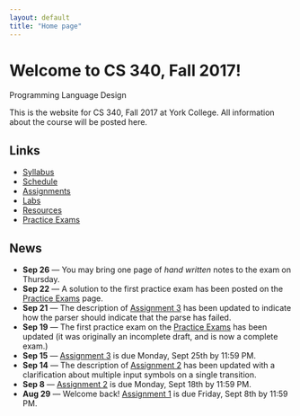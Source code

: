 ```yaml
---
layout: default
title: "Home page"
---
```


# Welcome to CS 340, Fall 2017!

<div id="subtitle">Programming Language Design</div>

This is the website for CS 340, Fall 2017 at York College.  All information about the course will be posted here.

## Links

* [Syllabus](syllabus.html)
* [Schedule](schedule.html)
* [Assignments](assign/index.html)
* [Labs](labs/index.html)
* [Resources](resources/index.html)
* [Practice Exams](practice/index.html)

## News

* **Sep 26** &mdash; You may bring one page of *hand written* notes to the exam on Thursday.
* **Sep 22** &mdash; A solution to the first practice exam has been posted on the [Practice Exams](practice/index.html) page.
* **Sep 21** &mdash; The description of [Assignment 3](assign/assign03.html) has been updated to indicate how the parser should indicate that the parse has failed.
* **Sep 19** &mdash; The first practice exam on the [Practice Exams](practice/index.html) has been updated (it was originally an incomplete draft, and is now a complete exam.)
* **Sep 15** &mdash; [Assignment 3](assign/assign03.html) is due Monday, Sept 25th by 11:59 PM.
* **Sep 14** &mdash; The description of [Assignment 2](assign/assign02.html) has been updated with a clarification about multiple input symbols on a single transition.
* **Sep 8** &mdash; [Assignment 2](assign/assign02.html) is due Monday, Sept 18th by 11:59 PM.
* **Aug 29** &mdash; Welcome back!  [Assignment 1](assign/assign01.html) is due Friday, Sept 8th by 11:59 PM.
